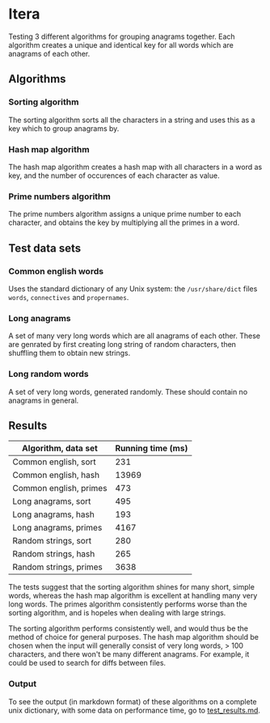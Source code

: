 # Itera

Testing 3 different algorithms for grouping anagrams together. Each algorithm creates a unique 
and identical key for all words which are anagrams of each other.

## Algorithms

### Sorting algorithm

The sorting algorithm sorts all the characters in a string and uses this as a key which to group anagrams by.

### Hash map algorithm

The hash map algorithm creates a hash map with all characters in a word as key, and the number of occurences of each character as value.

### Prime numbers algorithm

The prime numbers algorithm assigns a unique prime number to each character, and obtains the key by multiplying all the primes in a word.

## Test data sets

### Common english words

Uses the standard dictionary of any Unix system: the `/usr/share/dict` files `words`, `connectives` and `propernames`.

### Long anagrams
 
A set of many very long words which are all anagrams of each other. These are genrated by first creating long string of random characters, then shuffling them to obtain new strings.

### Long random words

A set of very long words, generated randomly. These should contain no anagrams in general.

## Results

| Algorithm, data set | Running time (ms) |
|---|---|
| Common english, sort | 231 |
| Common english, hash | 13969 |
| Common english, primes | 473 |
| Long anagrams, sort | 495 |
| Long anagrams, hash | 193 |
| Long anagrams, primes | 4167 |
| Random strings, sort | 280 |
| Random strings, hash | 265 |
| Random strings, primes | 3638 |

The tests suggest that the sorting algorithm shines for many short, simple words, whereas the hash map algorithm is excellent at handling many very long words. The primes algorithm consistently performs worse than the sorting algorithm, and is hopeles when dealing with large strings.

The sorting algorithm performs consistently well, and would thus be the method of choice for general purposes. The hash map algorithm should be chosen when the input will generally consist of very long words, > 100 characters, and there won't be many different anagrams. For example, it could be used to search for diffs between files.

### Output

To see the output (in markdown format) of these algorithms on a complete unix dictionary, with 
some data on performance time, go to [test_results.md](https://raw.githubusercontent.com/hjorthjort/Itera/master/test_results.md).
